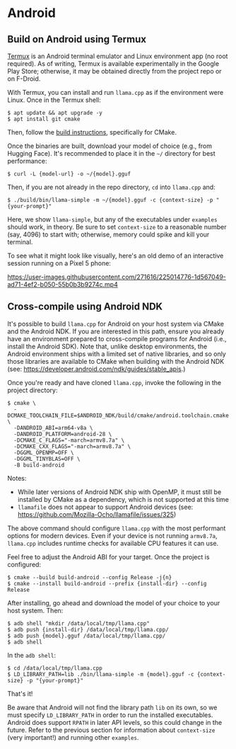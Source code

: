 
# Android

## Build on Android using Termux

[Termux](https://termux.dev/en/) is an Android terminal emulator and Linux environment app (no root required). As of writing, Termux is available experimentally in the Google Play Store; otherwise, it may be obtained directly from the project repo or on F-Droid.

With Termux, you can install and run `llama.cpp` as if the environment were Linux. Once in the Termux shell:

```
$ apt update && apt upgrade -y
$ apt install git cmake
```

Then, follow the [build instructions](https://github.com/ggerganov/llama.cpp/blob/master/docs/build.md), specifically for CMake.

Once the binaries are built, download your model of choice (e.g., from Hugging Face). It's recommended to place it in the `~/` directory for best performance:

```
$ curl -L {model-url} -o ~/{model}.gguf
```

Then, if you are not already in the repo directory, `cd` into `llama.cpp` and:

```
$ ./build/bin/llama-simple -m ~/{model}.gguf -c {context-size} -p "{your-prompt}"
```

Here, we show `llama-simple`, but any of the executables under `examples` should work, in theory. Be sure to set `context-size` to a reasonable number (say, 4096) to start with; otherwise, memory could spike and kill your terminal.

To see what it might look like visually, here's an old demo of an interactive session running on a Pixel 5 phone:

https://user-images.githubusercontent.com/271616/225014776-1d567049-ad71-4ef2-b050-55b0b3b9274c.mp4

## Cross-compile using Android NDK
It's possible to build `llama.cpp` for Android on your host system via CMake and the Android NDK. If you are interested in this path, ensure you already have an environment prepared to cross-compile programs for Android (i.e., install the Android SDK). Note that, unlike desktop environments, the Android environment ships with a limited set of native libraries, and so only those libraries are available to CMake when building with the Android NDK (see: https://developer.android.com/ndk/guides/stable_apis.)

Once you're ready and have cloned `llama.cpp`, invoke the following in the project directory:

```
$ cmake \
  -DCMAKE_TOOLCHAIN_FILE=$ANDROID_NDK/build/cmake/android.toolchain.cmake \
  -DANDROID_ABI=arm64-v8a \
  -DANDROID_PLATFORM=android-28 \
  -DCMAKE_C_FLAGS="-march=armv8.7a" \
  -DCMAKE_CXX_FLAGS="-march=armv8.7a" \
  -DGGML_OPENMP=OFF \
  -DGGML_TINYBLAS=OFF \
  -B build-android
```

Notes:
  - While later versions of Android NDK ship with OpenMP, it must still be installed by CMake as a dependency, which is not supported at this time
  - `llamafile` does not appear to support Android devices (see: https://github.com/Mozilla-Ocho/llamafile/issues/325)

The above command should configure `llama.cpp` with the most performant options for modern devices. Even if your device is not running `armv8.7a`, `llama.cpp` includes runtime checks for available CPU features it can use.

Feel free to adjust the Android ABI for your target. Once the project is configured:

```
$ cmake --build build-android --config Release -j{n}
$ cmake --install build-android --prefix {install-dir} --config Release
```

After installing, go ahead and download the model of your choice to your host system. Then:

```
$ adb shell "mkdir /data/local/tmp/llama.cpp"
$ adb push {install-dir} /data/local/tmp/llama.cpp/
$ adb push {model}.gguf /data/local/tmp/llama.cpp/
$ adb shell
```

In the `adb shell`:

```
$ cd /data/local/tmp/llama.cpp
$ LD_LIBRARY_PATH=lib ./bin/llama-simple -m {model}.gguf -c {context-size} -p "{your-prompt}"
```

That's it!

Be aware that Android will not find the library path `lib` on its own, so we must specify `LD_LIBRARY_PATH` in order to run the installed executables. Android does support `RPATH` in later API levels, so this could change in the future. Refer to the previous section for information about `context-size` (very important!) and running other `examples`.
